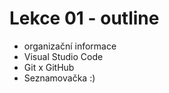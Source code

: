 # Lekce 01 - outline

- organizační informace
- Visual Studio Code
- Git x GitHub
- Seznamovačka :) 
